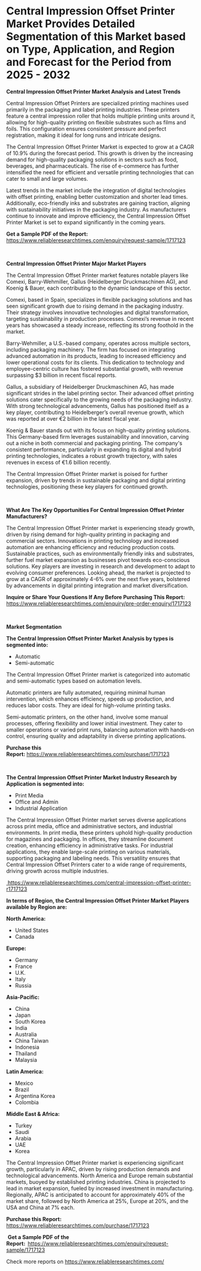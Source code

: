<p><h1>Central Impression Offset Printer Market Provides Detailed Segmentation of this Market based on Type, Application, and Region and Forecast for the Period from 2025 - 2032</h1></p><p><strong>Central Impression Offset Printer Market Analysis and Latest Trends</strong></p>
<p><p>Central Impression Offset Printers are specialized printing machines used primarily in the packaging and label printing industries. These printers feature a central impression roller that holds multiple printing units around it, allowing for high-quality printing on flexible substrates such as films and foils. This configuration ensures consistent pressure and perfect registration, making it ideal for long runs and intricate designs.</p><p>The Central Impression Offset Printer Market is expected to grow at a CAGR of 10.9% during the forecast period. This growth is driven by the increasing demand for high-quality packaging solutions in sectors such as food, beverages, and pharmaceuticals. The rise of e-commerce has further intensified the need for efficient and versatile printing technologies that can cater to small and large volumes.</p><p>Latest trends in the market include the integration of digital technologies with offset printing, enabling better customization and shorter lead times. Additionally, eco-friendly inks and substrates are gaining traction, aligning with sustainability initiatives in the packaging industry. As manufacturers continue to innovate and improve efficiency, the Central Impression Offset Printer Market is set to expand significantly in the coming years.</p></p>
<p><strong>Get a Sample PDF of the Report:&nbsp;</strong> <a href="https://www.reliableresearchtimes.com/enquiry/request-sample/1717123?utm_campaign=3576&utm_medium=2&utm_source=Github&utm_content=ia&utm_term=25032025&utm_id=central-impression-offset-printer">https://www.reliableresearchtimes.com/enquiry/request-sample/1717123</a></p>
<p>&nbsp;</p>
<p><strong>Central Impression Offset Printer Major Market Players</strong></p>
<p><p>The Central Impression Offset Printer market features notable players like Comexi, Barry-Wehmiller, Gallus (Heidelberger Druckmaschinen AG), and Koenig & Bauer, each contributing to the dynamic landscape of this sector.</p><p>Comexi, based in Spain, specializes in flexible packaging solutions and has seen significant growth due to rising demand in the packaging industry. Their strategy involves innovative technologies and digital transformation, targeting sustainability in production processes. Comexi’s revenue in recent years has showcased a steady increase, reflecting its strong foothold in the market.</p><p>Barry-Wehmiller, a U.S.-based company, operates across multiple sectors, including packaging machinery. The firm has focused on integrating advanced automation in its products, leading to increased efficiency and lower operational costs for its clients. This dedication to technology and employee-centric culture has fostered substantial growth, with revenue surpassing $3 billion in recent fiscal reports.</p><p>Gallus, a subsidiary of Heidelberger Druckmaschinen AG, has made significant strides in the label printing sector. Their advanced offset printing solutions cater specifically to the growing needs of the packaging industry. With strong technological advancements, Gallus has positioned itself as a key player, contributing to Heidelberger’s overall revenue growth, which was reported at over €2 billion in the latest fiscal year.</p><p>Koenig & Bauer stands out with its focus on high-quality printing solutions. This Germany-based firm leverages sustainability and innovation, carving out a niche in both commercial and packaging printing. The company's consistent performance, particularly in expanding its digital and hybrid printing technologies, indicates a robust growth trajectory, with sales revenues in excess of €1.6 billion recently.</p><p>The Central Impression Offset Printer market is poised for further expansion, driven by trends in sustainable packaging and digital printing technologies, positioning these key players for continued growth.</p></p>
<p>&nbsp;</p>
<p><strong>What Are The Key Opportunities For Central Impression Offset Printer Manufacturers?</strong></p>
<p><p>The Central Impression Offset Printer market is experiencing steady growth, driven by rising demand for high-quality printing in packaging and commercial sectors. Innovations in printing technology and increased automation are enhancing efficiency and reducing production costs. Sustainable practices, such as environmentally friendly inks and substrates, further fuel market expansion as businesses pivot towards eco-conscious solutions. Key players are investing in research and development to adapt to evolving consumer preferences. Looking ahead, the market is projected to grow at a CAGR of approximately 4-6% over the next five years, bolstered by advancements in digital printing integration and market diversification.</p></p>
<p><strong>Inquire or Share Your Questions If Any Before Purchasing This Report:</strong> <a href="https://www.reliableresearchtimes.com/enquiry/pre-order-enquiry/1717123?utm_campaign=3576&utm_medium=2&utm_source=Github&utm_content=ia&utm_term=25032025&utm_id=central-impression-offset-printer">https://www.reliableresearchtimes.com/enquiry/pre-order-enquiry/1717123</a></p>
<p>&nbsp;</p>
<p><strong>Market Segmentation</strong></p>
<p><strong>The Central Impression Offset Printer Market Analysis by types is segmented into:</strong></p>
<p><ul><li>Automatic</li><li>Semi-automatic</li></ul></p>
<p><p>The Central Impression Offset Printer market is categorized into automatic and semi-automatic types based on automation levels. </p><p>Automatic printers are fully automated, requiring minimal human intervention, which enhances efficiency, speeds up production, and reduces labor costs. They are ideal for high-volume printing tasks. </p><p>Semi-automatic printers, on the other hand, involve some manual processes, offering flexibility and lower initial investment. They cater to smaller operations or varied print runs, balancing automation with hands-on control, ensuring quality and adaptability in diverse printing applications.</p></p>
<p><strong>Purchase this Report:&nbsp;</strong><a href="https://www.reliableresearchtimes.com/purchase/1717123?utm_campaign=3576&utm_medium=2&utm_source=Github&utm_content=ia&utm_term=25032025&utm_id=central-impression-offset-printer">https://www.reliableresearchtimes.com/purchase/1717123</a></p>
<p>&nbsp;</p>
<p><strong>The Central Impression Offset Printer Market Industry Research by Application is segmented into:</strong></p>
<p><ul><li>Print Media</li><li>Office and Admin</li><li>Industrial Application</li></ul></p>
<p><p>The Central Impression Offset Printer market serves diverse applications across print media, office and administrative sectors, and industrial environments. In print media, these printers uphold high-quality production for magazines and packaging. In offices, they streamline document creation, enhancing efficiency in administrative tasks. For industrial applications, they enable large-scale printing on various materials, supporting packaging and labeling needs. This versatility ensures that Central Impression Offset Printers cater to a wide range of requirements, driving growth across multiple industries.</p></p>
<p><a href="https://www.reliableresearchtimes.com/central-impression-offset-printer-r1717123?utm_campaign=3576&utm_medium=2&utm_source=Github&utm_content=ia&utm_term=25032025&utm_id=central-impression-offset-printer">&nbsp;https://www.reliableresearchtimes.com/central-impression-offset-printer-r1717123</a></p>
<p><strong>In terms of Region, the Central Impression Offset Printer Market Players available by Region are:</strong></p>
<p>
    <p> <strong> North America: </strong>
        <ul>
            <li>United States</li>
            <li>Canada</li>
        </ul>
        </p> 
    <p> <strong> Europe: </strong>
        <ul>
            <li>Germany</li>
            <li>France</li>
            <li>U.K.</li>
            <li>Italy</li>
            <li>Russia</li>
        </ul>
        </p> 
    <p> <strong> Asia-Pacific: </strong>
        <ul>
            <li>China</li>
            <li>Japan</li>
            <li>South Korea</li>
            <li>India</li>
            <li>Australia</li>
            <li>China Taiwan</li>
            <li>Indonesia</li>
            <li>Thailand</li>
            <li>Malaysia</li>
        </ul>
        </p> 
    <p> <strong> Latin America: </strong>
        <ul>
            <li>Mexico</li>
            <li>Brazil</li>
            <li>Argentina Korea</li>
            <li>Colombia</li>
        </ul>
        </p> 
    <p> <strong> Middle East & Africa: </strong>
        <ul>
            <li>Turkey</li>
            <li>Saudi</li>
            <li>Arabia</li>
            <li>UAE</li>
            <li>Korea</li>
        </ul>
    </p>
    </p>
<p><p>The Central Impression Offset Printer market is experiencing significant growth, particularly in APAC, driven by rising production demands and technological advancements. North America and Europe remain substantial markets, buoyed by established printing industries. China is projected to lead in market expansion, fueled by increased investment in manufacturing. Regionally, APAC is anticipated to account for approximately 40% of the market share, followed by North America at 25%, Europe at 20%, and the USA and China at 7% each.</p></p>
<p><strong>Purchase this Report: </strong><a href="https://www.reliableresearchtimes.com/purchase/1717123?utm_campaign=3576&utm_medium=2&utm_source=Github&utm_content=ia&utm_term=25032025&utm_id=central-impression-offset-printer">https://www.reliableresearchtimes.com/purchase/1717123</a></p>
<p>&nbsp;<strong>Get a Sample PDF of the Report:&nbsp;&nbsp;</strong><a href="https://www.reliableresearchtimes.com/enquiry/request-sample/1717123?utm_campaign=3576&utm_medium=2&utm_source=Github&utm_content=ia&utm_term=25032025&utm_id=central-impression-offset-printer">https://www.reliableresearchtimes.com/enquiry/request-sample/1717123</a></p>
<p><strong></strong></p>
<p>Check more reports on <a href="https://www.reliableresearchtimes.com/?utm_campaign=3576&utm_medium=2&utm_source=Github&utm_content=ia&utm_term=25032025&utm_id=central-impression-offset-printer">https://www.reliableresearchtimes.com/</a></p>